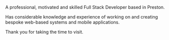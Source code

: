 A professional, motivated and skilled Full Stack Developer based in Preston. 

Has considerable knowledge and experience of working on and creating bespoke web-based systems and mobile applications.

Thank you for taking the time to visit.
